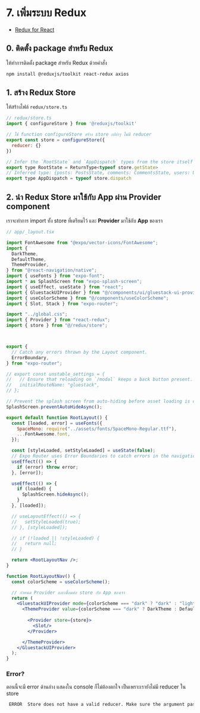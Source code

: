 
# 7. เพิ่มระบบ Redux

- [Redux for React](https://redux.js.org/basics/usage-with-react)

## 0. ติดตั้ง package สำหรับ Redux

ให้ทำการติดตั้ง package สำหรับ Redux ด้วยคำสั่ง

```bash
npm install @reduxjs/toolkit react-redux axios
```

## 1. สร้าง Redux Store 

ให้สร้างไฟล์ `redux/store.ts`

```jsx
// redux/store.ts
import { configureStore } from '@reduxjs/toolkit'

// ใช้ function configureStore สร้าง store เปล่าๆ ไม่มี reducer 
export const store = configureStore({
  reducer: {}
})

// Infer the `RootState` and `AppDispatch` types from the store itself
export type RootState = ReturnType<typeof store.getState>
// Inferred type: {posts: PostsState, comments: CommentsState, users: UsersState}
export type AppDispatch = typeof store.dispatch

```

## 2. นำ Redux Store มาใช้กับ App ผ่าน Provider component

เราจะทำการ import ทั้ง store ที่เตรียมไว้ และ **Provider** มาใช้กับ **App** ของเรา

```jsx
// app/_layout.tsx

import FontAwesome from "@expo/vector-icons/FontAwesome";
import {
  DarkTheme,
  DefaultTheme,
  ThemeProvider,
} from "@react-navigation/native";
import { useFonts } from "expo-font";
import * as SplashScreen from "expo-splash-screen";
import { useEffect, useState } from "react";
import { GluestackUIProvider } from "@/components/ui/gluestack-ui-provider";
import { useColorScheme } from "@/components/useColorScheme";
import { Slot, Stack } from "expo-router";

import "../global.css";
import { Provider } from "react-redux";
import { store } from "@/redux/store";



export {
  // Catch any errors thrown by the Layout component.
  ErrorBoundary,
} from "expo-router";

// export const unstable_settings = {
//   // Ensure that reloading on `/modal` keeps a back button present.
//   initialRouteName: "gluestack",
// };

// Prevent the splash screen from auto-hiding before asset loading is complete.
SplashScreen.preventAutoHideAsync();

export default function RootLayout() {
  const [loaded, error] = useFonts({
    SpaceMono: require("../assets/fonts/SpaceMono-Regular.ttf"),
    ...FontAwesome.font,
  });

  const [styleLoaded, setStyleLoaded] = useState(false);
  // Expo Router uses Error Boundaries to catch errors in the navigation tree.
  useEffect(() => {
    if (error) throw error;
  }, [error]);

  useEffect(() => {
    if (loaded) {
      SplashScreen.hideAsync();
    }
  }, [loaded]);

  // useLayoutEffect(() => {
  //   setStyleLoaded(true);
  // }, [styleLoaded]);

  // if (!loaded || !styleLoaded) {
  //   return null;
  // }

  return <RootLayoutNav />;
}

function RootLayoutNav() {
  const colorScheme = useColorScheme();

  // กำหนด Provider และเชื่อมต่อ store กับ App ของเรา
  return (
    <GluestackUIProvider mode={colorScheme === "dark" ? "dark" : "light"}>
      <ThemeProvider value={colorScheme === "dark" ? DarkTheme : DefaultTheme}>
      
        <Provider store={store}>
          <Slot/>
        </Provider>

      </ThemeProvider>
    </GluestackUIProvider>
  );
}


```

### Error? 

ตอนนี้จะมี error ด้านล่าง แสดงใน console ก็ไม่ต้องตกใจ เป็นเพราะเรายังไม่มี reducer ใน store

```bash
 ERROR  Store does not have a valid reducer. Make sure the argument passed to combineReducers is an object whose values are reducers.
```

